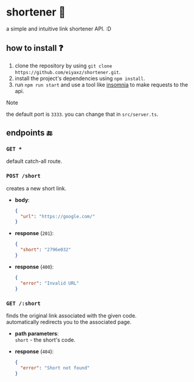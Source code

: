 # shortener 🔗
a simple and intuitive link shortener API. :D

## how to install ❓
1. clone the repository by using `git clone https://github.com/eiyaxz/shortener.git`.
2. install the project's dependencies using `npm install`.
3. run `npm run start` and use a tool like [insomnia](https://insomnia.rest) to make requests to the api.

> [!NOTE]
> the default port is `3333`. you can change that in `src/server.ts`.

## endpoints 🔚

### `GET *`
default catch-all route.

### `POST /short`
creates a new short link.

- **body**:  
  ```json
  {
    "url": "https://google.com/"
  }
  ```

- **response** (`201`):  
  ```json
  {
    "short": "2796e032"
  }
  ```

- **response** (`400`):  
  ```json
  {
    "error": "Invalid URL"
  }
  ```

### `GET /:short`
finds the original link associated with the given code.  
automatically redirects you to the associated page.

- **path parameters**:  
  `short` - the short's code.

- **response** (`404`):  
  ```json
  {
    "error": "Short not found"
  }
  ```